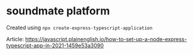 # soundmate platform

Created using `npx create-express-typescript-application`

Article: https://javascript.plainenglish.io/how-to-set-up-a-node-express-typescript-app-in-2021-1459e53a3090